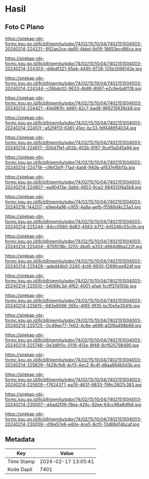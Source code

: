 # Hasil

## Foto C Plano

https://sirekap-obj-formc.kpu.go.id/6cb9/pemilu/pdpr/74/02/15/10/04/7402151004003-20240214-224221--952ae2ce-da85-4bbd-8d18-18653ecd86ca.jpg

https://sirekap-obj-formc.kpu.go.id/6cb9/pemilu/pdpr/74/02/15/10/04/7402151004003-20240214-224303--d4bdf321-05eb-4495-9728-125b2066143e.jpg

https://sirekap-obj-formc.kpu.go.id/6cb9/pemilu/pdpr/74/02/15/10/04/7402151004003-20240214-224344--c16bdc02-9633-4b86-8067-e2c6e4a6f118.jpg

https://sirekap-obj-formc.kpu.go.id/6cb9/pemilu/pdpr/74/02/15/10/04/7402151004003-20240214-224421--40e961fc-b681-42c7-bad9-969215939cb6.jpg

https://sirekap-obj-formc.kpu.go.id/6cb9/pemilu/pdpr/74/02/15/10/04/7402151004003-20240214-224511--a52f4f13-6361-41ec-bc33-fdf448954034.jpg

https://sirekap-obj-formc.kpu.go.id/6cb9/pemilu/pdpr/74/02/15/10/04/7402151004003-20240214-224617--500d7fe1-d02b-402b-9f87-9cef5a545a94.jpg

https://sirekap-obj-formc.kpu.go.id/6cb9/pemilu/pdpr/74/02/15/10/04/7402151004003-20240214-224718--c9bf2b1f-71ad-4ab6-940b-af837ef6b11a.jpg

https://sirekap-obj-formc.kpu.go.id/6cb9/pemilu/pdpr/74/02/15/10/04/7402151004003-20240214-224807--ea90413e-3a9d-4853-9ca2-984512f4a5b8.jpg

https://sirekap-obj-formc.kpu.go.id/6cb9/pemilu/pdpr/74/02/15/10/04/7402151004003-20240216-144207--e9ee4a96-c955-4a8a-aefb-f5588d4c23a3.jpg

https://sirekap-obj-formc.kpu.go.id/6cb9/pemilu/pdpr/74/02/15/10/04/7402151004003-20240214-225244--84cc0580-8d83-4063-b7f2-4d5246c55c0b.jpg

https://sirekap-obj-formc.kpu.go.id/6cb9/pemilu/pdpr/74/02/15/10/04/7402151004003-20240214-225404--870f018b-3255-4bd5-a333-d684d9ba222f.jpg

https://sirekap-obj-formc.kpu.go.id/6cb9/pemilu/pdpr/74/02/15/10/04/7402151004003-20240214-225428--aded44b0-2240-4cf4-9930-f269fcee82df.jpg

https://sirekap-obj-formc.kpu.go.id/6cb9/pemilu/pdpr/74/02/15/10/04/7402151004003-20240214-225510--54068c3d-4f62-4001-afad-fccff37d150b.jpg

https://sirekap-obj-formc.kpu.go.id/6cb9/pemilu/pdpr/74/02/15/10/04/7402151004003-20240214-225615--683e8086-265c-4f85-9f35-bc10e5e3041b.jpg

https://sirekap-obj-formc.kpu.go.id/6cb9/pemilu/pdpr/74/02/15/10/04/7402151004003-20240214-225725--0c49ee77-7e02-4c8e-a696-a12f6a498b68.jpg

https://sirekap-obj-formc.kpu.go.id/6cb9/pemilu/pdpr/74/02/15/10/04/7402151004003-20240214-225748--0e3d6f0c-0116-412e-8f48-8cf625798490.jpg

https://sirekap-obj-formc.kpu.go.id/6cb9/pemilu/pdpr/74/02/15/10/04/7402151004003-20240214-225829--f429cfb8-4cf3-4ec2-8c4f-d8aa864b5d3b.jpg

https://sirekap-obj-formc.kpu.go.id/6cb9/pemilu/pdpr/74/02/15/10/04/7402151004003-20240214-225928--f7624377-ea76-4631-9833-799c2807c383.jpg

https://sirekap-obj-formc.kpu.go.id/6cb9/pemilu/pdpr/74/02/15/10/04/7402151004003-20240214-230007--d4ad2f09-f9ea-426c-82ee-64cc96a9dfb6.jpg

https://sirekap-obj-formc.kpu.go.id/6cb9/pemilu/pdpr/74/02/15/10/04/7402151004003-20240214-230059--d16e57e8-e40e-4ce5-8cf0-13d68d14bcaf.jpg


## Metadata

| Key        | Value               |
| ---------- | ------------------- |
| Time Stamp | 2024-02-17 13:05:41 |
| Kode Dapil | 7401                |



